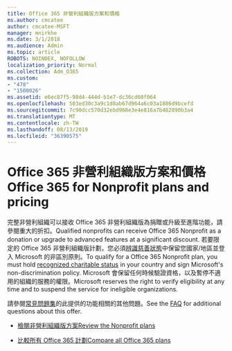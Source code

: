 ```yaml
---
title: Office 365 非營利組織版方案和價格
ms.author: cmcatee
author: cmcatee-MSFT
manager: mnirkhe
ms.date: 3/1/2018
ms.audience: Admin
ms.topic: article
ROBOTS: NOINDEX, NOFOLLOW
localization_priority: Normal
ms.collection: Adm_O365
ms.custom:
- "478"
- "1500026"
ms.assetid: e6ec87f5-98d4-444d-b1e7-dc36cd60f064
ms.openlocfilehash: 503ed30c3a9c1d8ab67d964a6c03a1886d9bcefd
ms.sourcegitcommit: 7c90dcc570d32ebd968e3e4e816a7b482890b3a4
ms.translationtype: MT
ms.contentlocale: zh-TW
ms.lasthandoff: 08/13/2019
ms.locfileid: "36390575"
---
```

# <a name="office-365-for-nonprofit-plans-and-pricing"></a><span data-ttu-id="9789b-102">Office 365 非營利組織版方案和價格</span><span class="sxs-lookup"><span data-stu-id="9789b-102">Office 365 for Nonprofit plans and pricing</span></span>

<span data-ttu-id="9789b-103">完整非營利組織可以接收 Office 365 非營利組織版為捐贈或升級至進階功能，請參閱重大的折扣。</span><span class="sxs-lookup"><span data-stu-id="9789b-103">Qualified nonprofits can receive Office 365 Nonprofit as a donation or upgrade to advanced features at a significant discount.</span></span> <span data-ttu-id="9789b-104">若要限定的 Office 365 非營利組織版計劃，您必須[辨識慈善狀態](https://go.microsoft.com/fwlink/p/?LinkID=330253)中保留您國家/地區並登入 Microsoft 的非區別原則。</span><span class="sxs-lookup"><span data-stu-id="9789b-104">To qualify for a Office 365 Nonprofit plan, you must hold [recognized charitable status](https://go.microsoft.com/fwlink/p/?LinkID=330253) in your country and sign Microsoft's non-discrimination policy.</span></span> <span data-ttu-id="9789b-105">Microsoft 會保留任何時候驗證資格，以及暫停不適用的組織的服務的權限。</span><span class="sxs-lookup"><span data-stu-id="9789b-105">Microsoft reserves the right to verify eligibility at any time and to suspend the service for ineligible organizations.</span></span>
  
<span data-ttu-id="9789b-106">請參閱[常見問題集](https://products.office.com/nonprofit/office-365-nonprofit)的此提供的功能相關的其他問題。</span><span class="sxs-lookup"><span data-stu-id="9789b-106">See the [FAQ](https://products.office.com/nonprofit/office-365-nonprofit) for additional questions about this offer.</span></span>
  
- [<span data-ttu-id="9789b-107">檢閱非營利組織版方案</span><span class="sxs-lookup"><span data-stu-id="9789b-107">Review the Nonprofit plans</span></span>](https://products.office.com/nonprofit/office-365-nonprofit-plans-and-pricing?tab=1)

- [<span data-ttu-id="9789b-108">比較所有 Office 365 計劃</span><span class="sxs-lookup"><span data-stu-id="9789b-108">Compare all Office 365 plans</span></span>](https://products.office.com/business/compare-more-office-365-for-business-plans)